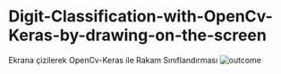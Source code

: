 # Digit-Classification-with-OpenCv-Keras-by-drawing-on-the-screen
Ekrana çizilerek OpenCv-Keras ile Rakam Sınıflandırması
![outcome](https://github.com/ugurbykyldz/Digit-Classification-with-OpenCv-Keras-by-drawing-on-the-screen/blob/master/images/8.png?raw=true) 
